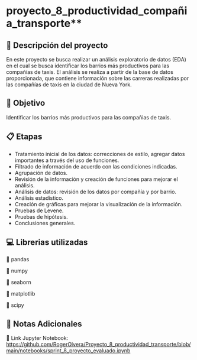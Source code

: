 # proyecto_8_productividad_compañia_transporte**

## :bookmark_tabs: **Descripción del proyecto**

En este proyecto se busca realizar un análisis exploratorio de datos (EDA) en el cual se busca identificar los barrios más productivos para las compañías de taxis. El análisis se realiza a partir de la base de datos proporcionada, que contiene información sobre las carreras realizadas por las compañías de taxis en la ciudad de Nueva York.

## :dart: **Objetivo** 
 
 Identificar los barrios más productivos para las compañias de taxis.

## :clipboard: **Etapas**

- Tratamiento inicial de los datos: correcciones de estilo, agregar datos importantes a través del uso de funciones. 
- Filtrado de información de acuerdo con las condiciones indicadas. 
- Agrupación de datos. 
- Revisión de la información y creación de funciones para mejorar el análisis. 
- Análisis de datos: revisión de los datos por compañía y por barrio. 
- Análisis estadístico.
- Creación de gráficas para mejorar la visualización de la información.  
- Pruebas de Levene. 
- Pruebas de hipótesis.
- Conclusiones generales.

## :computer: **Librerias utilizadas**

:diamond_shape_with_a_dot_inside: pandas

:diamond_shape_with_a_dot_inside: numpy

:diamond_shape_with_a_dot_inside: seaborn

:diamond_shape_with_a_dot_inside: matplotlib

:diamond_shape_with_a_dot_inside: scipy

## :pencil: **Notas Adicionales**

:diamond_shape_with_a_dot_inside: Link Jupyter Notebook: https://github.com/RogerOlvera/Proyecto_8_productividad_transporte/blob/main/notebooks/sprint_8_proyecto_evaluado.ipynb

